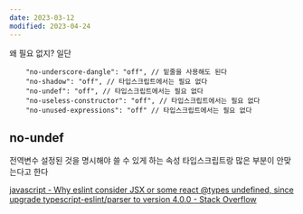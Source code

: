 ```yaml
---
date: 2023-03-12
modified: 2023-04-24
---
```

왜 필요 없지?
일단

```
    "no-underscore-dangle": "off", // 밑줄을 사용해도 된다
    "no-shadow": "off", // 타입스크립트에서는 필요 없다
    "no-undef": "off", // 타입스크립트에서는 필요 없다
    "no-useless-constructor": "off", // 타입스크립트에서는 필요 없다
    "no-unused-expressions": "off" // 타입스크립트에서는 필요 없다
```

## no-undef

전역변수 설정된 것을 명시해야 쓸 수 있게 하는 속성
타입스크립트랑 많은 부분이 안맞는다고 한다

[javascript - Why eslint consider JSX or some react @types undefined, since upgrade typescript-eslint/parser to version 4.0.0 - Stack Overflow](https://stackoverflow.com/questions/64170868/why-eslint-consider-jsx-or-some-react-types-undefined-since-upgrade-typescript)
